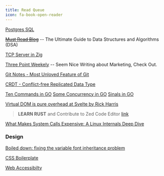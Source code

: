 ```yaml
---
title: Read Queue
icon: fa-book-open-reader
---
```


[Postgres SQL](https://mccue.dev/pages/3-11-25-life-altering-postgresql-patterns?utm_source=bonobopress&utm_medium=newsletter&utm_campaign=2023)

~~[Must Read Blog](https://mccue.dev/)~~ -- The Ultimate Guide to Data Structures and Algorithms (DSA)

[TCP Server in Zig](https://www.openmymind.net/TCP-Server-In-Zig-Part-1-Single-Threaded/)

[Three Point Weekely](https://www.thdpth.com/) -- Seem Nice Writing about Marketing, Check Out.

[Git Notes - Most Unloved Feature of Git](https://tylercipriani.com/blog/2022/11/19/git-notes-gits-coolest-most-unloved-feature/)

[CRDT - Conflict-free Replicated Data Type](https://madebyevan.com/algos/crdt-text-buffer/)


[Ten Commands in GO](https://bitfieldconsulting.com/posts/commandments)
[Some Concurrency in GO](https://blog.cubed.run/the-cards-of-concurrency-in-go-0d7582cecb79)
[Sinals in GO](https://www.calhoun.io/using-signals-with-go/)

[Virtual DOM is pure overhead at Svelte by Rick Harris](https://svelte.dev/blog/virtual-dom-is-pure-overhead)

> **LEARN RUST** and Contribute to Zed Code Editor
> [link](https://github.com/zed-industries/zed/blob/main/docs/src/development/macos.md)

[What Makes System Calls Expensive: A Linux Internals Deep Dive](https://blog.codingconfessions.com/p/what-makes-system-calls-expensive)

### Design

[Boiled down: fixing the variable font inheritance problem](https://pixelambacht.nl/2022/boiled-down-fixing-variable-font-inheritance/)

[CSS Boilerplate](https://fokus.dev/tools/css-boilerplate/)

[Web Accessibilty](https://www.w3.org/WAI/ARIA/apg/patterns/tabs/)
